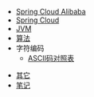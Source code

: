 * [Spring Cloud Alibaba](springcloudalibaba/initializr.md)
* [Spring Cloud](springcloud/springAnalysis.md)
* [JVM](jvm/cpuMemoryHandle.md)
* [算法](algorithm/dataStructure.md)
* 字符编码
    * [ASCII码对照表](characterEncoding/ASCII.md)
<!-- Others -->
* [其它](others/)
* [笔记](notes/)